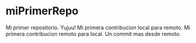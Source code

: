 # miPrimerRepo
Mi primer repositorio. Yujuu!
Mi primera contribucion local para remoto.
Mi primera contribucion remoto para local.
Un commit mas desde remoto.